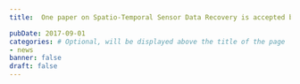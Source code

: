 ```yaml
---
title:  One paper on Spatio-Temporal Sensor Data Recovery is accepted by MobiQuitous'17.

pubDate: 2017-09-01
categories: # Optional, will be displayed above the title of the page
- news
banner: false
draft: false
---
```

